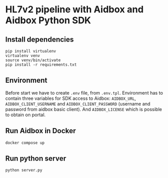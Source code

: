 # HL7v2 pipeline with Aidbox and Aidbox Python SDK

## Install dependencies

```shell
pip install virtualenv
virtualenv venv
source venv/bin/activate
pip install -r requirements.txt
```

## Environment

Before start we have to create `.env` file, from `.env.tpl`.
Environment has to contain three variables for SDK access to Aidbox: `AIDBOX_URL`, `AIDBOX_CLIENT_USERNAME` and `AIDBOX_CLIENT_PASSWORD` (username and password from aidbox basic client). And `AIDBOX_LICENSE` which is possible
to obtain on portal.

## Run Aidbox in Docker

```shell
docker compose up
```

## Run python server

```shell
python server.py
```
